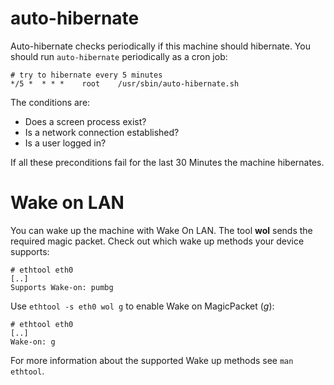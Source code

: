 auto-hibernate
==============

Auto-hibernate checks periodically if this machine should hibernate.
You should run `auto-hibernate` periodically as a cron job:

    # try to hibernate every 5 minutes
    */5 *  * * *    root    /usr/sbin/auto-hibernate.sh

The conditions are:

* Does a screen process exist?
* Is a network connection established?
* Is a user logged in?

If all these preconditions fail for the last 30 Minutes the machine
hibernates.

Wake on LAN
===========

You can wake up the machine with Wake On LAN. The tool **wol**
sends the required magic packet. Check out which wake up methods
your device supports:

    # ethtool eth0
    [..]
    Supports Wake-on: pumbg

Use `ethtool -s eth0 wol g` to enable Wake on MagicPacket (*g*):

    # ethtool eth0
    [..]
    Wake-on: g

For more information about the supported Wake up methods see
`man ethtool`.
